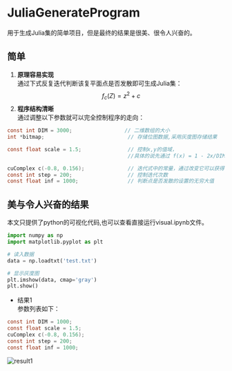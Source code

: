 # JuliaGenerateProgram
用于生成Julia集的简单项目，但是最终的结果是很美、很令人兴奋的。  
## 简单
1. **原理容易实现**   
通过下式反复迭代判断该复平面点是否发散即可生成Julia集：
$$
f_c(Z) = z^2 + c
$$
2. **程序结构清晰**  
通过调整以下参数就可以完全控制程序的走向：
```C
const int DIM = 3000;                 // 二维数组的大小
int *bitmap;                           // 存储位图数据,采用灰度图存储结果

const float scale = 1.5;               // 控制x,y的值域，
                                       //具体的说先通过 f(x) = 1 - 2x/DIM 将值映射到[-1,1],再通过该因子进行放缩

cuComplex c(-0.8, 0.156);              // 迭代式中的常量，通过改变它可以获得不同的Julia集图案
const int step = 200;                  // 控制迭代次数
const float inf = 1000;                // 判断点是否发散的设置的无穷大值
```
## 美与令人兴奋的结果
本文只提供了python的可视化代码,也可以查看直接运行visual.ipynb文件。
```python
import numpy as np
import matplotlib.pyplot as plt

# 读入数据
data = np.loadtxt('test.txt')

# 显示灰度图
plt.imshow(data, cmap='gray')
plt.show()
```
- 结果1  
参数列表如下：
```C
const int DIM = 1000;
const float scale = 1.5;
cuComplex c(-0.8, 0.156);
const int step = 200; 
const float inf = 1000; 
```
![result1](./img/Julia%E9%9B%86.png)
